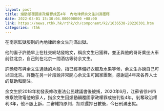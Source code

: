 ```yaml
---
layout: post
title: 煽動顛覆國家政權罪成囚4年　內地律師余文生刑滿獲釋
date: 2022-03-01 15:30:04.000000000 +08:00
link: https://news.rthk.hk/rthk/ch/component/k2/1636538-20220301.htm
categories: rthk
---
```


在南京監獄服刑的內地律師余文生刑滿出獄。

他的妻子許艷早上在社交網站發帖文，稱余文生已獲釋，並正與他的哥哥乘坐火車前往北京，自己則在北京一間酒店等待余文生。

許艷發布與余文生通話的片段，指已經準備好衣服及水果等候，余文生亦說自己可以回北京。許艷在另一片段說非常開心余文生可回家團聚，感謝這4年來各界人士的幫助和關注。

余文生於2018年初發表修改憲法公民建議書後被捕，2020年6月，江蘇省徐州市檢察院致電他的家人，指余文生因煽動顛覆國家政權罪成被判監4年，剝奪政治權利3年，他不服上訴，二審維持原判，扣除還押日數後，今日刑滿出獄。
